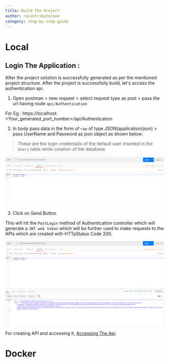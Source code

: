 ```yaml
---
title: Build The Project
author: rxcontributorone
category: step-by-step-guide  
---
```


# Local

## Login The Application : 
After the project solution is successfully generated as per the mentioned project structure. After the project is successfully build, let's access the authentication api.

1) Open postman >  new request >  select request type as post > pass the url having route `api/Authentication`

For Eg : https://localhost:<Your_generated_port_number>/api/Authentication 

2) In body pass data in the form of `raw` of type JSON(application/json) > pass UserName and Password as json object as shown below: 

> These are the login credentails of the default user inserted in the `Users` table while creation of the database.

![Login Request](Images/login-request.PNG)

3) Click on Send Button

This will hit the `PostLogin` method of Authentication controller which will generate a `JWT web token` which will be further used to make requests to the APIs which are created with HTTpStatus Code 200.  

![Login Result](Images/login-result.PNG)

For creating API and accessing it, <a href="\developing-the-api\basic-controller.html">Accessing The Api</a>.  

# Docker